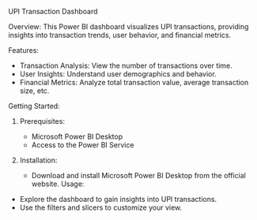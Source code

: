 UPI Transaction Dashboard

Overview:
This Power BI dashboard visualizes UPI transactions, providing insights into transaction trends, user behavior, and financial metrics.

Features:
- Transaction Analysis: View the number of transactions over time.
- User Insights: Understand user demographics and behavior.
- Financial Metrics: Analyze total transaction value, average transaction size, etc.

Getting Started:
1. Prerequisites:
   - Microsoft Power BI Desktop
   - Access to the Power BI Service

2. Installation:
   - Download and install Microsoft Power BI Desktop from the official website.
Usage:
- Explore the dashboard to gain insights into UPI transactions.
- Use the filters and slicers to customize your view.

